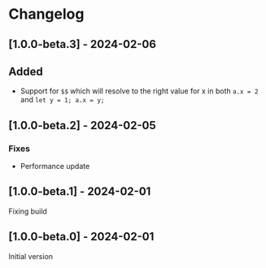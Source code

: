 # Changelog

## [1.0.0-beta.3] - 2024-02-06

## Added

* Support for `$$` which will resolve to the right value for x in both `a.x = 2` and `let y = 1; a.x = y;`

## [1.0.0-beta.2] - 2024-02-05

### Fixes

* Performance update

## [1.0.0-beta.1] - 2024-02-01

Fixing build

## [1.0.0-beta.0] - 2024-02-01

Initial version